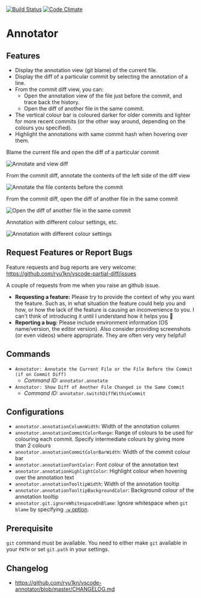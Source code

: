 [![Build Status](https://travis-ci.org/ryu1kn/vscode-annotator.svg?branch=master)](https://travis-ci.org/ryu1kn/vscode-annotator) [![Code Climate](https://codeclimate.com/github/ryu1kn/vscode-annotator/badges/gpa.svg)](https://codeclimate.com/github/ryu1kn/vscode-annotator)

# Annotator

## Features

* Display the annotation view (git blame) of the current file.
* Display the diff of a particular commit by selecting the annotation of a line.
* From the commit diff view, you can:
  * Open the annotation view of the file just before the commit, and trace back the history.
  * Open the diff of another file in the same commit.
* The vertical colour bar is coloured darker for older commits and lighter for more recent commits (or the other way around, depending on the colours you specified).
* Highlight the annotations with same commit hash when hovering over them.

Blame the current file and open the diff of a particular commit

![Annotate and view diff](https://raw.githubusercontent.com/ryu1kn/vscode-annotator/master/images/animations/annotate-code.gif)

From the commit diff, annotate the contents of the left side of the diff view

![Annotate the file contents before the commit](https://raw.githubusercontent.com/ryu1kn/vscode-annotator/master/images/animations/annotate-contents-of-before-selected-commit.gif)

From the commit diff, open the diff of another file in the same commit

![Open the diff of another file in the same commit](https://raw.githubusercontent.com/ryu1kn/vscode-annotator/master/images/animations/open-diff-of-another-file.gif)

Annotation with different colour settings, etc.

![Annotation with different colour settings](https://raw.githubusercontent.com/ryu1kn/vscode-annotator/master/images/screencaptures/light-theme.png)

## Request Features or Report Bugs

Feature requests and bug reports are very welcome: https://github.com/ryu1kn/vscode-partial-diff/issues

A couple of requests from me when you raise an github issue.

* **Requesting a feature:** Please try to provide the context of why you want the feature. Such as, in what situation the feature could help you and how, or how the lack of the feature is causing an inconvenience to you. I can't think of introducing it until I understand how it helps you 🙂
* **Reporting a bug:** Please include environment information (OS name/version, the editor version). Also consider providing screenshots (or even videos) where appropriate. They are often very very helpful!

## Commands

* `Annotator: Annotate the Current File or the File Before the Commit (if on Commit Diff)`
    * *Command ID:* `annotator.annotate`
* `Annotator: Show Diff of Another File Changed in the Same Commit`
    * *Command ID:* `annotator.switchDiffWithinCommit`

## Configurations

* `annotator.annotationColumnWidth`: Width of the annotation column
* `annotator.annotationCommitColorRange`: Range of colours to be used for colouring each commit. Specify intermediate colours by giving more than 2 colours
* `annotator.annotationCommitColorBarWidth`: Width of the commit colour bar
* `annotator.annotationFontColor`: Font colour of the annotation text
* `annotator.annotationHighlightColor`: Highlight colour when hovering over the annotation text
* `annotator.annotationTooltipWidth`: Width of the annotation tooltip
* `annotator.annotationTooltipBackgroundColor`: Background colour of the annotation tooltip
* `annotator.git.ignoreWhitespaceOnBlame`: Ignore whitespace when `git blame` by specifying [`-w` option](https://www.git-scm.com/docs/git-blame#git-blame--w).

## Prerequisite

`git` command must be available. You need to either make `git` available in your `PATH` or set `git.path` in your settings.

## Changelog

* https://github.com/ryu1kn/vscode-annotator/blob/master/CHANGELOG.md
